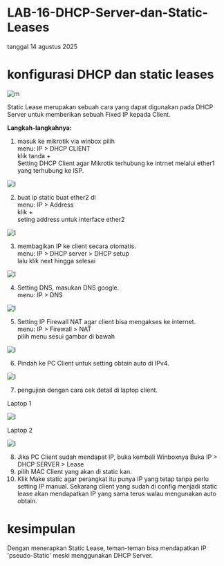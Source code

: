 # LAB-16-DHCP-Server-dan-Static-Leases
tanggal 14 agustus 2025

# konfigurasi DHCP dan static leases

![m](pppp.png)

Static Lease merupakan sebuah cara yang dapat digunakan pada DHCP Server untuk memberikan sebuah Fixed IP kepada Client.

**Langkah-langkahnya:**

1. masuk ke mikrotik via winbox pilih  
   menu: IP > DHCP CLIENT  
   klik tanda +  
   Setting DHCP Client agar Mikrotik terhubung ke intrnet melalui ether1 yang terhubung ke ISP.  

![I](kull1.PNG)

2. buat ip static buat ether2 di  
   menu: IP > Address  
   klik +  
   seting address untuk interface ether2  

![I](kull2.PNG)

3. membagikan IP ke client secara otomatis.  
   menu: IP > DHCP server > DHCP setup  
   lalu klik next hingga selesai  
   
![I](kull3.PNG)

4. Setting DNS, masukan DNS google.  
   menu: IP > DNS  

![I](kull4.PNG)

5. Setting IP Firewall NAT agar client bisa mengakses ke internet.  
   menu: IP > Firewall > NAT  
   pilih menu sesui gambar di bawah   

![I](kull5.PNG)

6. Pindah ke PC Client untuk setting  obtain auto di IPv4.    

![I](kull8.PNG)

7. pengujian dengan cara cek detail di laptop client.
         
Laptop 1  

![I](kulpc1.PNG)

Laptop 2  

![I](fshuehsiuby-,.045.PNG)

8. Jika PC Client sudah mendapat IP, buka kembali Winboxnya
   Buka IP > DHCP SERVER > Lease
9. pilih MAC Client yang akan di static kan.
10. Klik Make static agar perangkat itu punya IP yang tetap tanpa perlu setting IP manual.
Sekarang client yang sudah di config menjadi static lease akan mendapatkan IP yang sama terus walau mengunakan auto obtain.
# kesimpulan 
Dengan menerapkan Static Lease, teman-teman bisa mendapatkan IP 'pseudo-Static' meski menggunakan DHCP Server.
